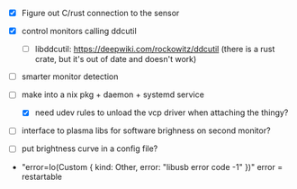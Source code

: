 

- [x] Figure out C/rust connection to the sensor
- [x] control monitors calling ddcutil
  - [ ] libddcutil: https://deepwiki.com/rockowitz/ddcutil (there is a rust crate, but it's out of date and doesn't work)
- [ ] smarter monitor detection
- [ ] make into a nix pkg + daemon + systemd service
  - [x] need udev rules to unload the vcp driver when attaching the thingy?
- [ ] interface to plasma libs for software brighness on second monitor?
- [ ] put brightness curve in a config file?


- "error=Io(Custom { kind: Other, error: "libusb error code -1" })" error = restartable